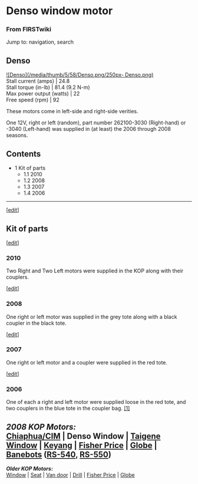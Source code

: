 

# Denso window motor

### From FIRSTwiki

Jump to: navigation, search

  

Denso  
---  
[![Denso](/media/thumb/5/58/Denso.png/250px-
Denso.png)](Image:Denso.png "Denso" )  
Stall current (amps) |  24.8  
Stall torque (in-lb) |  81.4 (9.2 N-m)  
Max power output (watts) |  22  
Free speed (rpm) |  92  
  
  
These motors come in left-side and right-side verities.

One 12V, right or left (random), part number 262100-3030 (Right-hand) or -3040
(Left-hand) was supplied in (at least) the 2006 through 2008 seasons.

## Contents

  * 1 Kit of parts
    * 1.1 2010
    * 1.2 2008
    * 1.3 2007
    * 1.4 2006  
---  
  
[[edit](/index.php?title=Denso_window_motor&action=edit&section=1 "Edit
section: Kit of parts" )]

##  Kit of parts

[[edit](/index.php?title=Denso_window_motor&action=edit&section=2 "Edit
section: 2010" )]

###  2010

Two Right and Two Left motors were supplied in the KOP along with their
couplers.

[[edit](/index.php?title=Denso_window_motor&action=edit&section=3 "Edit
section: 2008" )]

###  2008

One right or left motor was supplied in the grey tote along with a black
coupler in the black tote.

[[edit](/index.php?title=Denso_window_motor&action=edit&section=4 "Edit
section: 2007" )]

###  2007

One right or left motor and a coupler were supplied in the red tote.

[[edit](/index.php?title=Denso_window_motor&action=edit&section=5 "Edit
section: 2006" )]

###  2006

One of each a right and left motor were supplied loose in the red tote, and
two couplers in the blue tote in the coupler bag.
[[1]](http://www2.usfirst.org/2006comp/Manual/5-The_Robot_Rev_F.pdf
"http://www2.usfirst.org/2006comp/Manual/5-The_Robot_Rev_F.pdf" )

_**2008 KOP Motors:**_  
[Chiaphua/CIM](CIM_motor "CIM motor" ) | **Denso Window** |
[Taigene Window](/index.php?title=Taigene_window_motor&action=edit "Taigene
window motor" ) | [Keyang](/index.php?title=Keyang_motor&action=edit "Keyang
motor" ) | [Fisher Price](Fisher_Price_motor "Fisher Price motor" )
| [Globe](Globe_motor "Globe motor" ) |
[Banebots](Banebots_motor "Banebots motor" )
([RS-540](/index.php?title=RS-540_Banebots_motor&action=edit "RS-540 Banebots
motor" ), [RS-550](RS-550_Banebots_motor "RS-550 Banebots motor" ))  
---  
_**Older KOP Motors:**_  
[Window](Window_motor "Window motor" ) |
[Seat](/index.php?title=Seat_motor&action=edit "Seat motor" ) | [Van
door](Van_door_motor "Van door motor" ) |
[Drill](Drill_motor "Drill motor" ) | [Fisher
Price](Fisher_Price_motor "Fisher Price motor" ) |
[Globe](Globe_motor "Globe motor" )  
  
